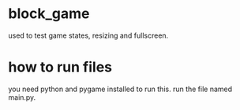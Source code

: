 # block_game
used to test game states, resizing and fullscreen.

# how to run files
you need python and pygame installed to run this.
run the file named main.py.
